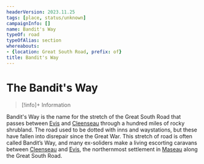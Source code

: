 ```yaml
---
headerVersion: 2023.11.25
tags: [place, status/unknown]
campaignInfo: []
name: Bandit's Way
typeOf: road
typeOfAlias: section
whereabouts:
- {location: Great South Road, prefix: of}
title: Bandit's Way
---
```

# The Bandit's Way
>[!info]+ Information
> 
>> 

Bandit's Way is the name for the stretch of the Great South Road that passes between [Evis](<../duchy-of-maseau/evis.md>) and [Cleenseau](<../sembara/barony-of-aveil/cleenseau-region/cleenseau/cleenseau.md>) through a hundred miles of rocky shrubland. The road used to be dotted with inns and waystations, but these have fallen into disrepair since the Great War. This stretch of road is often called Bandit’s Way, and many ex-soliders make a living escorting caravans between [Cleenseau](<../sembara/barony-of-aveil/cleenseau-region/cleenseau/cleenseau.md>) and [Evis](<../duchy-of-maseau/evis.md>), the northernmost settlement in [Maseau](<../duchy-of-maseau/duchy-of-maseau.md>) along the Great South Road.



